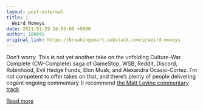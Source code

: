 ```yaml
---
layout: post-external
title: |
  Weird Moneys
date: 2021-01-29 16:05:00 +0000
author: 100041
original_link: https://breakingsmart.substack.com/p/weird-moneys
---
```


Don’t worry. This is not yet another take on the unfolding Culture-War Complete (CW-Complete) saga of GameStop, WSB, Reddit, Discord, Robinhood, Evil Hedge Funds, Elon Musk, and Alexandra Ocasio-Cortez. I’m not competent to offer takes on that, and there’s plenty of people delivering cogent ongoing commentary (I recommend [the Matt Levine commentary track](https://breakingsmart.substack.com/subscribe?utm_medium=rss&utm_content=32009977)

[Read more](https://breakingsmart.substack.com/p/weird-moneys)
